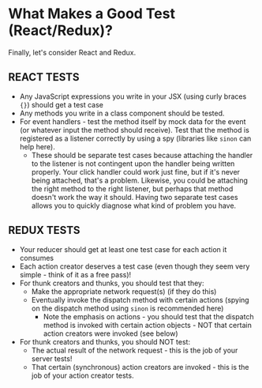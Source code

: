# What Makes a Good Test (React/Redux)?
Finally, let's consider React and Redux.

## REACT TESTS
- Any JavaScript expressions you write in your JSX (using curly braces `{}`) should get a test case
- Any methods you write in a class component should be tested.
- For event handlers - test the method itself by mock data for the event (or whatever input the method should receive). Test that the method is registered as a listener correctly by using a spy (libraries like `sinon` can help here).
  - These should be separate test cases because attaching the handler to the listener is not contingent upon the handler being written properly. Your click handler could work just fine, but if it's never being attached, that's a problem. Likewise, you could be attaching the right method to the right listener, but perhaps that method doesn't work the way it should. Having two separate test cases allows you to quickly diagnose what kind of problem you have.

## REDUX TESTS
- Your reducer should get at least one test case for each action it consumes
- Each action creator deserves a test case (even though they seem very simple - think of it as a free pass)!
- For thunk creators and thunks, you should test that they:
  - Make the appropriate network request(s) (if they do this)
  - Eventually invoke the dispatch method with certain actions (spying on the dispatch method using `sinon` is recommended here)
    - Note the emphasis on actions - you should test that the dispatch method is invoked with certain action objects - NOT that certain action creators were invoked (see below)
- For thunk creators and thunks, you should NOT test:
  - The actual result of the network request - this is the job of your server tests!
  - That certain (synchronous) action creators are invoked - this is the job of your action creator tests.
